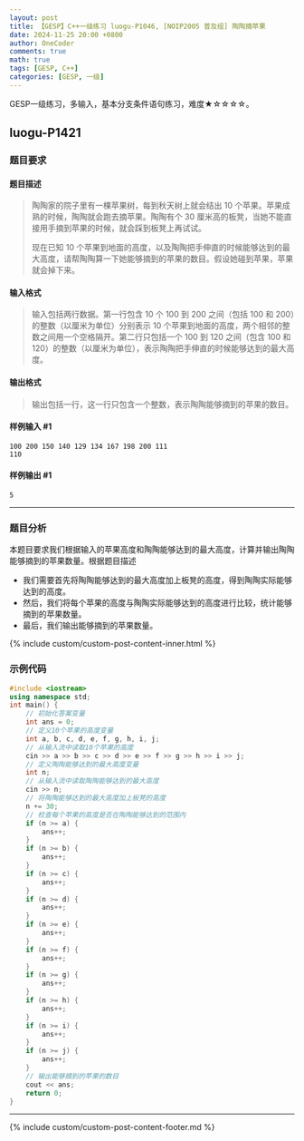 ```yaml
---
layout: post
title: 【GESP】C++一级练习 luogu-P1046, [NOIP2005 普及组] 陶陶摘苹果
date: 2024-11-25 20:00 +0800
author: OneCoder
comments: true
math: true
tags: [GESP, C++]
categories: [GESP, 一级]
---
```

GESP一级练习，多输入，基本分支条件语句练习，难度★☆☆☆☆。

<!--more-->

## luogu-P1421

### 题目要求

#### 题目描述

>陶陶家的院子里有一棵苹果树，每到秋天树上就会结出 $10$ 个苹果。苹果成熟的时候，陶陶就会跑去摘苹果。陶陶有个 $30$ 厘米高的板凳，当她不能直接用手摘到苹果的时候，就会踩到板凳上再试试。
>
>现在已知 $10$ 个苹果到地面的高度，以及陶陶把手伸直的时候能够达到的最大高度，请帮陶陶算一下她能够摘到的苹果的数目。假设她碰到苹果，苹果就会掉下来。

#### 输入格式

>输入包括两行数据。第一行包含 $10$ 个 $100$ 到 $200$ 之间（包括 $100$ 和 $200$）的整数（以厘米为单位）分别表示 $10$ 个苹果到地面的高度，两个相邻的整数之间用一个空格隔开。第二行只包括一个 $100$ 到 $120$ 之间（包含 $100$ 和 $120$）的整数（以厘米为单位），表示陶陶把手伸直的时候能够达到的最大高度。

#### 输出格式

>输出包括一行，这一行只包含一个整数，表示陶陶能够摘到的苹果的数目。

#### 样例输入 #1

```console
100 200 150 140 129 134 167 198 200 111
110
```

#### 样例输出 #1

```console
5
```

---

### 题目分析

本题目要求我们根据输入的苹果高度和陶陶能够达到的最大高度，计算并输出陶陶能够摘到的苹果数量。根据题目描述

- 我们需要首先将陶陶能够达到的最大高度加上板凳的高度，得到陶陶实际能够达到的高度。
- 然后，我们将每个苹果的高度与陶陶实际能够达到的高度进行比较，统计能够摘到的苹果数量。
- 最后，我们输出能够摘到的苹果数量。

{% include custom/custom-post-content-inner.html %}

### 示例代码

```cpp
#include <iostream>
using namespace std;
int main() {
    // 初始化答案变量
    int ans = 0;
    // 定义10个苹果的高度变量
    int a, b, c, d, e, f, g, h, i, j;
    // 从输入流中读取10个苹果的高度
    cin >> a >> b >> c >> d >> e >> f >> g >> h >> i >> j;
    // 定义陶陶能够达到的最大高度变量
    int n;
    // 从输入流中读取陶陶能够达到的最大高度
    cin >> n;
    // 将陶陶能够达到的最大高度加上板凳的高度
    n += 30;
    // 检查每个苹果的高度是否在陶陶能够达到的范围内
    if (n >= a) {
        ans++;
    }
    if (n >= b) {
        ans++;
    }
    if (n >= c) {
        ans++;
    }
    if (n >= d) {
        ans++;
    }
    if (n >= e) {
        ans++;
    }
    if (n >= f) {
        ans++;
    }
    if (n >= g) {
        ans++;
    }
    if (n >= h) {
        ans++;
    }
    if (n >= i) {
        ans++;
    }
    if (n >= j) {
        ans++;
    }
    // 输出能够摘到的苹果的数目
    cout << ans;
    return 0;
}
```

---

{% include custom/custom-post-content-footer.md %}
